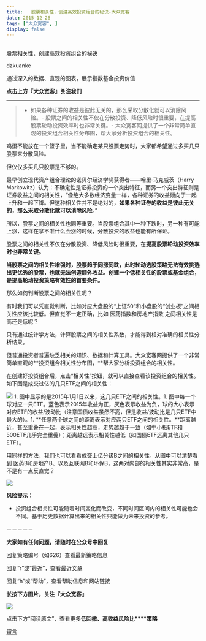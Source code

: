 ```yaml
---
title:   股票相关性，创建高效投资组合的秘诀-大众宽客
date: 2015-12-26
tags: ["大众宽客", ]
display: false
---
```



## 



股票相关性，创建高效投资组合的秘诀




dzkuanke




通过深入的数据、直观的图表，展示指数基金投资价值


**点击上方『大众宽客』关注我们**

****

> - 如果各种证券的收益是彼此无关的，那么采取分散化就可以消除风险。- 股票之间的相关性不仅在分散投资、降低风险时很重要，在提高股票轮动投资效率时也非常关键。- 大众宽客网提供了一个非常简单直观的投资组合相关性分布图，帮大家分析投资组合的相关性。





鸡蛋不能放在一个篮子里，当不能确定某只股票走势时，大家都希望通过多买几只股票来分散风险。



但仅仅多买几只股票是不够的。



最早创立现代资产组合理论的诺贝尔经济学奖获得者——哈里·马克威茨（Harry Markowitz）认为：不确定性是证券投资的一个突出特征，而另一个突出特征则是证券收益之间的相关性，“像绝大多数经济变量一样，各种证券的收益倾向于一起上升和一起下降。但这种相关性并不是绝对的，**如果各种证券的收益是彼此无关的，那么采取分散化就可以消除风险**。”



所以，股票之间的相关性也同等重要。当股票组合其中一种下跌时，另一种有可能上涨，这样在拿不准什么会涨的时候，分散投资的收益也能有所保证。



股票之间的相关性不仅在分散投资、降低风险时很重要，在**提高股票轮动投资效率时也非常关键。**



**当股票之间的相关性增强时，股票趋于同涨同跌，此时轮动选股策略无法有效挑选出更优秀的股票，也就无法创造额外收益。创建一个低相关性的股票或基金组合，是提高轮动投资策略有效性的首要条件。**



那么如何判断股票之间的相关性呢？



有时我们可以凭直觉判断，比如对应大盘股的“上证50”和小盘股的“创业板”之间相关性应该比较低。但直觉不一定正确，比如 医药指数和房地产指数 之间相关性是高还是低呢？



只有通过统计学方法，计算股票之间的相关性系数，才能得到相对准确的相关性分析结果。



但普通投资者普遍缺乏相关的知识、数据和计算工具。大众宽客网提供了一个非常简单直观的**投资组合相关性分布图，**帮大家分析投资组合的相关性。



在创建好投资组合后，点击“相关性”按钮，就可以直接查看该投资组合的相关性。如下图是成交过亿的几只ETF之间的相关性：

<img data-s="300,640" data-type="png" src="http://mmbiz.qpic.cn/mmbiz/PKw3FQPmhIiaiaGOrrdujxdHbTuzM8zeukyPWPv4h66H7j6OBP5Co7KsubBtDdDiab5ApB5JibjI1ACJ9lp4pcw7wA/0?wx_fmt=png" data-ratio="0.7751798561151079" data-w=""/>
1. 图中显示的是2015年1月1日以来，这几只ETF之间的相关性。1. 图中每一个球对应一只ETF。蓝色表示2015年收益为正，灰色表示收益为负，球的大小表示对应ETF的收益/波动比（注意国债收益虽然不高，但是收益/波动比是几只ETF中最大的）。1. **任意两个球之间的距离表示对应两只ETF之间的相关性。**距离越近，甚至重叠在一起，表示相关性越高，走势越趋于一致（如中小板ETF和500ETF几乎完全重叠）；距离越远表示相关性越低（如国债ETF远离其他几只ETF）。


用同样的方法，我们也可以看看成交上亿分级B之间的相关性。从图中可以清楚看到 医药B和房地产B、以及互联网B和环保B，这两对内部的相关性其实非常高，是不是有一点反直觉？

<img data-s="300,640" data-type="png" src="http://mmbiz.qpic.cn/mmbiz/PKw3FQPmhIiaiaGOrrdujxdHbTuzM8zeukzEjaUzV6uogVDWWYmaHYBQMWPTiciaKfmv7ib6I4DwWYgaHhyHEbFbqVg/0?wx_fmt=png" data-ratio="0.7985611510791367" data-w=""/>





**风险提示：**
- 投资组合相关性可能随着时间变化而改变，不同时间区间内的相关性可能也会不同。基于历史数据计算出来的相关性只能做为未来投资的参考。


－－－－－

**大家如有任何问题，请随时在公众号中回复**



回复策略编号（如626）查看最新策略信息

回复“r”或“最近”，查看最近文章

回复“h”或“帮助”，查看帮助信息和网站链接





**长按下方图片，关注『大众宽客』**

<img data-s="300,640" data-type="png" data-ratio="1" data-w="129" width="auto" src="http://mmbiz.qpic.cn/mmbiz/PKw3FQPmhIjpOw70YiaHYQTPb4TKoqns9M2zxiaLBv1cUZiaEHqVweTjuaW7lzQUemHLxv6k8MpLq8r6cvFhqmDfg/640?wx_fmt=png" style="box-sizing: border-box !important; word-wrap: break-word !important; width: auto !important; visibility: visible !important;"/>





点击下方“阅读原文”，查看更多**低回撤、高收益风险比****策略**









[留言](javascript:;)
